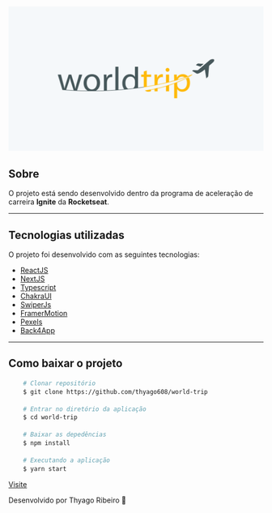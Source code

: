 <p align="center">
    <img src="public/images/capa.svg" alt="world-trip"/>
</p>

## Sobre

O projeto está sendo desenvolvido dentro da programa de aceleração de carreira **Ignite** da **Rocketseat**. 

---

## Tecnologias utilizadas

O projeto foi desenvolvido com as seguintes tecnologias:

- [ReactJS](https://pt-br.reactjs.org/)
- [NextJS](https://nextjs.org/)
- [Typescript](https://www.typescriptlang.org/)
- [ChakraUI](https://chakra-ui.com/)
- [SwiperJs](https://swiperjs.com/)
- [FramerMotion](https://www.framer.com/motion/)
- [Pexels](https://github.com/pexels/pexels-javascript)
- [Back4App](https://www.back4app.com/database/back4app/list-of-all-continents-countries-cities)


---

## Como baixar o projeto

```bash
    # Clonar repositório
    $ git clone https://github.com/thyago608/world-trip

    # Entrar no diretório da aplicação
    $ cd world-trip

    # Baixar as depedências
    $ npm install

    # Executando a aplicação
    $ yarn start
```

[Visite](https://world-trip-in6vvrssa-thyago608.vercel.app/) 

Desenvolvido por Thyago Ribeiro 👋
